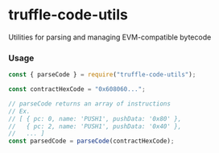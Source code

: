 # truffle-code-utils
Utilities for parsing and managing EVM-compatible bytecode

### Usage

```javascript
const { parseCode } = require("truffle-code-utils");

const contractHexCode = "0x608060...";

// parseCode returns an array of instructions
// Ex.
// [ { pc: 0, name: 'PUSH1', pushData: '0x80' },
//   { pc: 2, name: 'PUSH1', pushData: '0x40' },
//   ... ]
const parsedCode = parseCode(contractHexCode);
```
